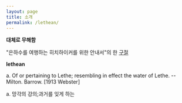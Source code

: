 ```yaml
---
layout: page
title: 소개
permalink: /lethean/
---
```


**대체로 무해함**

"은하수를 여행하는 히치하이커를 위한 안내서"의 한 [구절](http://ko.wikipedia.org/wiki/%EC%9D%80%ED%95%98%EC%88%98%EB%A5%BC_%EC%97%AC%ED%96%89%ED%95%98%EB%8A%94_%ED%9E%88%EC%B9%98%ED%95%98%EC%9D%B4%EC%BB%A4%EB%A5%BC_%EC%9C%84%ED%95%9C_%EC%95%88%EB%82%B4%EC%84%9C%EC%9D%98_%EA%B5%AC%EC%A0%88%EB%93%A4#.EB.8C.80.EC.B2.B4.EB.A1.9C_.EB.AC.B4.ED.95.B4.ED.95.A8)

**lethean**

a. Of or pertaining to Lethe; resembling in effect the water of Lethe. --Milton. Barrow. [1913 Webster]

a. 망각의 강의;과거를 잊게 하는
